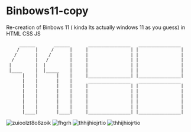 # Binbows11-copy
Re-creation of Binbows 11 ( kinda Its actually  windows 11 as you guess) in HTML CSS JS


         ______       ______       ________________   ________________
        /      |     /      |     |                | |                |
       /       |    /       |     |                | |                |
      /        |   /        |     |                | |                |
     |         |  |         |     |                | |                |
     |____     |  |_____    |     |                | |                |
          |    |       |    |     |________________| |________________|
          |    |       |    |      ________________   ________________
          |    |       |    |     |                | |                |
          |    |       |    |     |                | |                |
          |    |       |    |     |                | |                |
          |    |       |    |     |                | |                |
          |    |       |    |     |                | |                |
          |____|       |____|     |________________| |________________|
                   
![zuioolzt8o8zoik](https://user-images.githubusercontent.com/90518786/136603508-faa14a36-285d-4e54-9ec1-c51497cbc624.PNG)
![fhgrh](https://user-images.githubusercontent.com/90518786/136603685-e127397f-34e1-4e03-b623-973aa9ca0b01.PNG)
![thhijhiojrtio](https://user-images.githubusercontent.com/90518786/136603883-2e0cc1c9-049f-40af-85b8-6d4f2cfb5b4f.PNG)
![thhijhiojrtio](https://user-images.githubusercontent.com/90518786/136604064-faae1065-5894-4c4e-8e05-a193df7ab0ac.PNG)
